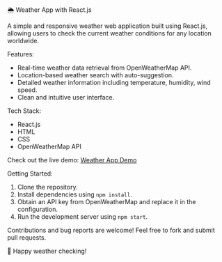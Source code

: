🌦️ Weather App with React.js

A simple and responsive weather web application built using React.js, allowing users to check the current weather conditions for any location worldwide.

Features:
- Real-time weather data retrieval from OpenWeatherMap API.
- Location-based weather search with auto-suggestion.
- Detailed weather information including temperature, humidity, wind speed.
- Clean and intuitive user interface.

Tech Stack:
- React.js
- HTML
- CSS
- OpenWeatherMap API

Check out the live demo: [Weather App Demo]([https://your-demo-link.com](https://harshaavarthini.github.io/weather-app))

Getting Started:
1. Clone the repository.
2. Install dependencies using `npm install`.
3. Obtain an API key from OpenWeatherMap and replace it in the configuration.
4. Run the development server using `npm start`.

Contributions and bug reports are welcome! Feel free to fork and submit pull requests.

🚀 Happy weather checking!
